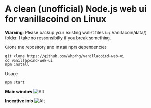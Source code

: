 # A clean (unofficial) Node.js web ui for vanillacoind on Linux
**Warning**: Please backup your existing wallet files (~/.Vanillacoin/data/) folder. I take no responsibilty if you break something.


Clone the repository and install npm dependencies
```
git clone https://github.com/whphhg/vanillacoind-web-ui
cd vanillacoind-web-ui
npm install
```

Usage
```
npm start
```

**Main window**
![Alt](http://i.imgur.com/XGiZz6K.png)

**Incentive info**
![Alt](http://i.imgur.com/P2Q0OLG.png)